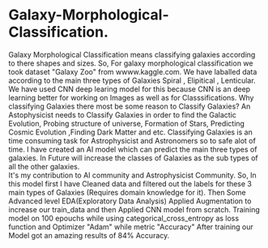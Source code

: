 # Galaxy-Morphological-Classification.
Galaxy Morphological Classification means classifying galaxies according to there shapes and sizes.
So, For galaxy morphological classification we took dataset "Galaxy Zoo" from wwww.kaggle.com.
We have laballed data according to the main three types of Galaxies Spiral , Elipitical , Lenticular.
We have used CNN deep learing model for this because CNN is an deep learning better for working on Images as well as for Classsifications.
Why classifying Galaxies there most be some reason to Classify Galaxies?
An Astophysicist needs to Classify Galaxies in order to find the Galactic Evolution, Probing structure of universe, Formation of Stars, Predicting Cosmic Evolution ,Finding Dark Matter and etc.
Classifying Galaxies is an time consuming task for Astrophysicist and Astronomers so to safe alot of time. I have created an AI model which can predict the main three types of galaxies. In Future will increase the classes of Galaxies as the sub types of all the other galaxies.   
It's my contribution to AI community and Astrophysicist Community.
So, In this model first I have Cleaned data and filtered out the labels for these 3 main types of Galaxies (Requires domain knowledge for it).
Then Some Advanced level EDA(Exploratory Data Analysis)
Applied Augmentation to increase our train_data and then Applied CNN model from scratch. Training model on 100 epouchs while using categorical_cross_entropy as loss function and Optimizer "Adam" while metric "Accuracy"
After training our Model got an amazing results of 84% Accuracy.
